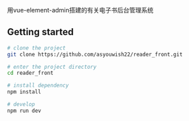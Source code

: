 用vue-element-admin搭建的有关电子书后台管理系统


## Getting started

```bash
# clone the project
git clone https://github.com/asyouwish22/reader_front.git

# enter the project directory
cd reader_front

# install dependency
npm install

# develop
npm run dev
```